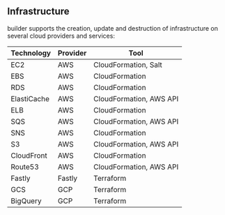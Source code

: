 ## Infrastructure

builder supports the creation, update and destruction of infrastructure on several cloud providers and services:

| Technology  | Provider | Tool                    |
| ----------- | -------- | ----------------------- |
| EC2         | AWS      | CloudFormation, Salt    |
| EBS         | AWS      | CloudFormation          |
| RDS         | AWS      | CloudFormation          |
| ElastiCache | AWS      | CloudFormation, AWS API |
| ELB         | AWS      | CloudFormation          |
| SQS         | AWS      | CloudFormation, AWS API |
| SNS         | AWS      | CloudFormation          |
| S3          | AWS      | CloudFormation, AWS API |
| CloudFront  | AWS      | CloudFormation          |
| Route53     | AWS      | CloudFormation, AWS API |
| Fastly      | Fastly   | Terraform               |
| GCS         | GCP      | Terraform               |
| BigQuery    | GCP      | Terraform               |
